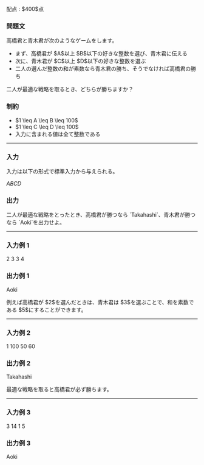 
<div>

<span>

<span>

<p>
配点 : $400$点
</p>

<div>

<section>

### **問題文**

<p>
高橋君と青木君が次のようなゲームをします。
</p>

<ul>

<li>
まず、高橋君が $A$以上 $B$以下の好きな整数を選び、青木君に伝える
</li>

<li>
次に、青木君が $C$以上 $D$以下の好きな整数を選ぶ
</li>

<li>
二人の選んだ整数の和が素数なら青木君の勝ち、そうでなければ高橋君の勝ち
</li>

</ul>

<p>
二人が最適な戦略を取るとき、どちらが勝ちますか？
</p>

</section>

</div>

<div>

<section>

### **制約**

<ul>

<li>
$1 \leq A \leq B \leq 100$
</li>

<li>
$1 \leq C \leq D \leq 100$
</li>

<li>
入力に含まれる値は全て整数である
</li>

</ul>

</section>

</div>

---

<div>

<div>

<section>

### **入力**

<p>
入力は以下の形式で標準入力から与えられる。
</p>

<div>

$A$$B$$C$$D$
</div>

</section>

</div>

<div>

<section>

### **出力**

<p>
二人が最適な戦略をとったとき、高橋君が勝つなら `Takahashi`、青木君が勝つなら `Aoki`を出力せよ。
</p>

</section>

</div>

</div>

---

<div>

<section>

### **入力例 1**

<div>

2 3 3 4

</div>

</section>

</div>

<div>

<section>

### **出力例 1**

<div>

Aoki

</div>

<p>
例えば高橋君が $2$を選んだときは、青木君は $3$を選ぶことで、和を素数である $5$にすることができます。
</p>

</section>

</div>

---

<div>

<section>

### **入力例 2**

<div>

1 100 50 60

</div>

</section>

</div>

<div>

<section>

### **出力例 2**

<div>

Takahashi

</div>

<p>
最適な戦略を取ると高橋君が必ず勝ちます。
</p>

</section>

</div>

---

<div>

<section>

### **入力例 3**

<div>

3 14 1 5

</div>

</section>

</div>

<div>

<section>

### **出力例 3**

<div>

Aoki

</div>

</section>

</div>

</span>

</span>

</div>
